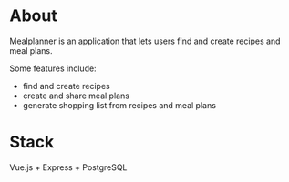 # About
Mealplanner is an application that lets users find and create recipes and meal plans. 

Some features include:
  - find and create recipes
  - create and share meal plans
  - generate shopping list from recipes and meal plans
  
  
# Stack
Vue.js + Express + PostgreSQL
 
